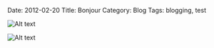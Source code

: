 Date: 2012-02-20
Title: Bonjour
Category: Blog
Tags: blogging, test

![Alt text](./static/images/yourimage.png)

![Alt text](./static/images/yourimage.png)